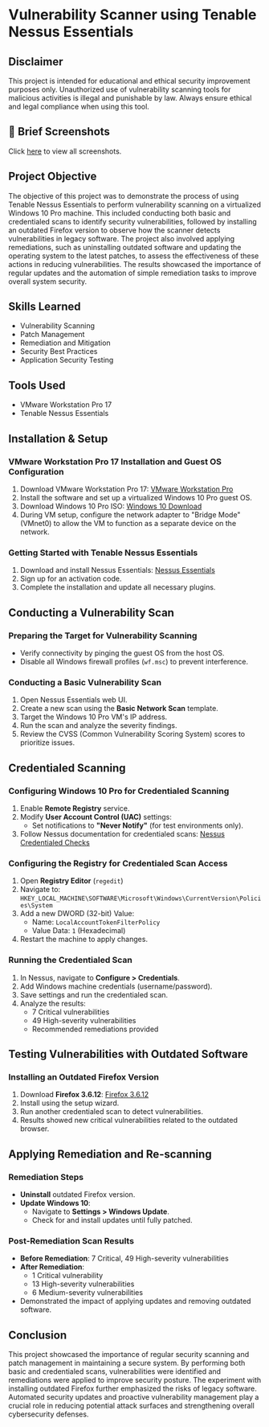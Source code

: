 # Vulnerability Scanner using Tenable Nessus Essentials

## Disclaimer
This project is intended for educational and ethical security improvement purposes only. Unauthorized use of vulnerability scanning tools for malicious activities is illegal and punishable by law. Always ensure ethical and legal compliance when using this tool.

## 📸 Brief Screenshots
Click [here](https://github.com/Travis-N-W/Active-Directory/tree/main/screenshots) to view all screenshots.

## Project Objective
The objective of this project was to demonstrate the process of using Tenable Nessus Essentials to perform vulnerability scanning on a virtualized Windows 10 Pro machine. This included conducting both basic and credentialed scans to identify security vulnerabilities, followed by installing an outdated Firefox version to observe how the scanner detects vulnerabilities in legacy software. The project also involved applying remediations, such as uninstalling outdated software and updating the operating system to the latest patches, to assess the effectiveness of these actions in reducing vulnerabilities. The results showcased the importance of regular updates and the automation of simple remediation tasks to improve overall system security.

## Skills Learned
- Vulnerability Scanning  
- Patch Management  
- Remediation and Mitigation  
- Security Best Practices  
- Application Security Testing  

## Tools Used
- VMware Workstation Pro 17  
- Tenable Nessus Essentials  

## Installation & Setup
### VMware Workstation Pro 17 Installation and Guest OS Configuration
1. Download VMware Workstation Pro 17: [VMware Workstation Pro](https://www.vmware.com/products/desktop-hypervisor/workstation-and-fusion)
2. Install the software and set up a virtualized Windows 10 Pro guest OS.
3. Download Windows 10 Pro ISO: [Windows 10 Download](https://www.microsoft.com/en-us/software-download/windows10)
4. During VM setup, configure the network adapter to "Bridge Mode" (VMnet0) to allow the VM to function as a separate device on the network.

### Getting Started with Tenable Nessus Essentials
1. Download and install Nessus Essentials: [Nessus Essentials](https://www.tenable.com/products/nessus/nessus-essentials)
2. Sign up for an activation code.
3. Complete the installation and update all necessary plugins.

## Conducting a Vulnerability Scan
### Preparing the Target for Vulnerability Scanning
- Verify connectivity by pinging the guest OS from the host OS.
- Disable all Windows firewall profiles (`wf.msc`) to prevent interference.

### Conducting a Basic Vulnerability Scan
1. Open Nessus Essentials web UI.
2. Create a new scan using the **Basic Network Scan** template.
3. Target the Windows 10 Pro VM's IP address.
4. Run the scan and analyze the severity findings.
5. Review the CVSS (Common Vulnerability Scoring System) scores to prioritize issues.

## Credentialed Scanning
### Configuring Windows 10 Pro for Credentialed Scanning
1. Enable **Remote Registry** service.
2. Modify **User Account Control (UAC)** settings:
   - Set notifications to **"Never Notify"** (for test environments only).
3. Follow Nessus documentation for credentialed scans: [Nessus Credentialed Checks](https://docs.tenable.com/nessus/Content/CredentialedChecksOnWindows.htm#Configure-a-Local-Account)

### Configuring the Registry for Credentialed Scan Access
1. Open **Registry Editor** (`regedit`)
2. Navigate to: `HKEY_LOCAL_MACHINE\SOFTWARE\Microsoft\Windows\CurrentVersion\Policies\System`
3. Add a new DWORD (32-bit) Value:
   - Name: `LocalAccountTokenFilterPolicy`
   - Value Data: `1` (Hexadecimal)
4. Restart the machine to apply changes.

### Running the Credentialed Scan
1. In Nessus, navigate to **Configure > Credentials**.
2. Add Windows machine credentials (username/password).
3. Save settings and run the credentialed scan.
4. Analyze the results:
   - 7 Critical vulnerabilities
   - 49 High-severity vulnerabilities
   - Recommended remediations provided

## Testing Vulnerabilities with Outdated Software
### Installing an Outdated Firefox Version
1. Download **Firefox 3.6.12**: [Firefox 3.6.12](https://ftp.mozilla.org/pub/firefox/releases/3.6.12/win32/en-US/)
2. Install using the setup wizard.
3. Run another credentialed scan to detect vulnerabilities.
4. Results showed new critical vulnerabilities related to the outdated browser.

## Applying Remediation and Re-scanning
### Remediation Steps
- **Uninstall** outdated Firefox version.
- **Update Windows 10**:
  - Navigate to **Settings > Windows Update**.
  - Check for and install updates until fully patched.

### Post-Remediation Scan Results
- **Before Remediation**: 7 Critical, 49 High-severity vulnerabilities
- **After Remediation**:
  - 1 Critical vulnerability
  - 13 High-severity vulnerabilities
  - 6 Medium-severity vulnerabilities
- Demonstrated the impact of applying updates and removing outdated software.

## Conclusion
This project showcased the importance of regular security scanning and patch management in maintaining a secure system. By performing both basic and credentialed scans, vulnerabilities were identified and remediations were applied to improve security posture. The experiment with installing outdated Firefox further emphasized the risks of legacy software. Automated security updates and proactive vulnerability management play a crucial role in reducing potential attack surfaces and strengthening overall cybersecurity defenses.
